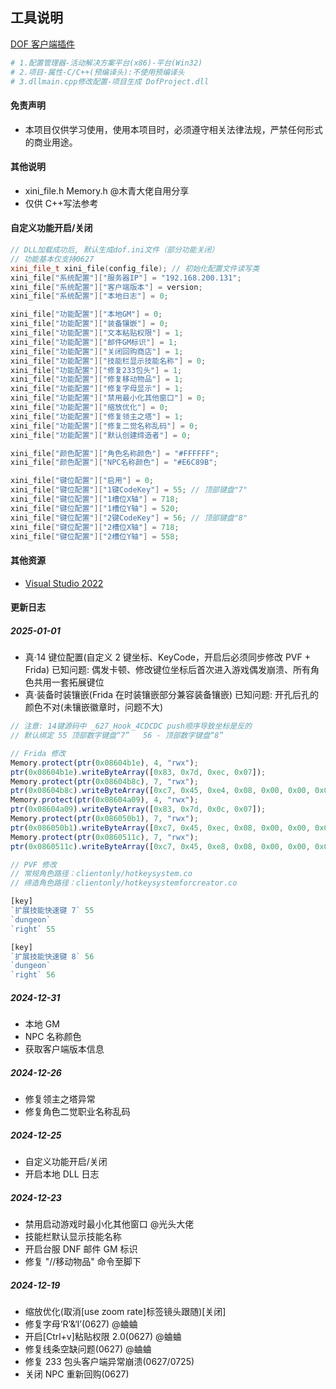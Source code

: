 ## 工具说明

[DOF 客户端插件](https://github.com/manydots/DofProject)

```sh
# 1.配置管理器-活动解决方案平台(x86)-平台(Win32)
# 2.项目-属性-C/C++(预编译头):不使用预编译头
# 3.dllmain.cpp修改配置-项目生成 DofProject.dll
```

#### 免责声明

- 本项目仅供学习使用，使用本项目时，必须遵守相关法律法规，严禁任何形式的商业用途。

#### 其他说明

- xini_file.h Memory.h @木青大佬自用分享
- 仅供 C++写法参考

#### 自定义功能开启/关闭

```c++
// DLL加载成功后, 默认生成dof.ini文件（部分功能关闭）
// 功能基本仅支持0627
xini_file_t xini_file(config_file); // 初始化配置文件读写类
xini_file["系统配置"]["服务器IP"] = "192.168.200.131";
xini_file["系统配置"]["客户端版本"] = version;
xini_file["系统配置"]["本地日志"] = 0;

xini_file["功能配置"]["本地GM"] = 0;
xini_file["功能配置"]["装备镶嵌"] = 0;
xini_file["功能配置"]["文本粘贴权限"] = 1;
xini_file["功能配置"]["邮件GM标识"] = 1;
xini_file["功能配置"]["关闭回购商店"] = 1;
xini_file["功能配置"]["技能栏显示技能名称"] = 0;
xini_file["功能配置"]["修复233包头"] = 1;
xini_file["功能配置"]["修复移动物品"] = 1;
xini_file["功能配置"]["修复字母显示"] = 1;
xini_file["功能配置"]["禁用最小化其他窗口"] = 0;
xini_file["功能配置"]["缩放优化"] = 0;
xini_file["功能配置"]["修复领主之塔"] = 1;
xini_file["功能配置"]["修复二觉名称乱码"] = 0;
xini_file["功能配置"]["默认创建缔造者"] = 0;

xini_file["颜色配置"]["角色名称颜色"] = "#FFFFFF";
xini_file["颜色配置"]["NPC名称颜色"] = "#E6C89B";

xini_file["键位配置"]["启用"] = 0;
xini_file["键位配置"]["1键CodeKey"] = 55; // 顶部键盘"7"
xini_file["键位配置"]["1槽位X轴"] = 718;
xini_file["键位配置"]["1槽位Y轴"] = 520;
xini_file["键位配置"]["2键CodeKey"] = 56; // 顶部键盘"8"
xini_file["键位配置"]["2槽位X轴"] = 718;
xini_file["键位配置"]["2槽位Y轴"] = 558;
```

#### 其他资源

- [Visual Studio 2022](https://visualstudio.microsoft.com/zh-hans/downloads/)

#### 更新日志

##### 2025-01-01

- 真·14 键位配置(自定义 2 键坐标、KeyCode，开启后必须同步修改 PVF + Frida) 已知问题: 偶发卡顿、修改键位坐标后首次进入游戏偶发崩溃、所有角色共用一套拓展键位
- 真·装备时装镶嵌(Frida 在时装镶嵌部分兼容装备镶嵌) 已知问题: 开孔后孔的颜色不对(未镶嵌徽章时，问题不大)

```js
// 注意: 14键源码中 _627_Hook_4CDCDC push顺序导致坐标是反的
// 默认绑定 55 顶部数字键盘“7”   56 - 顶部数字键盘“8”

// Frida 修改
Memory.protect(ptr(0x08604b1e), 4, "rwx");
ptr(0x08604b1e).writeByteArray([0x83, 0x7d, 0xec, 0x07]);
Memory.protect(ptr(0x08604b8c), 7, "rwx");
ptr(0x08604b8c).writeByteArray([0xc7, 0x45, 0xe4, 0x08, 0x00, 0x00, 0x00]);
Memory.protect(ptr(0x08604a09), 4, "rwx");
ptr(0x08604a09).writeByteArray([0x83, 0x7d, 0x0c, 0x07]);
Memory.protect(ptr(0x086050b1), 7, "rwx");
ptr(0x086050b1).writeByteArray([0xc7, 0x45, 0xec, 0x08, 0x00, 0x00, 0x00]);
Memory.protect(ptr(0x0860511c), 7, "rwx");
ptr(0x0860511c).writeByteArray([0xc7, 0x45, 0xe8, 0x08, 0x00, 0x00, 0x00]);

// PVF 修改
// 常规角色路径：clientonly/hotkeysystem.co
// 缔造角色路径：clientonly/hotkeysystemforcreator.co

[key]
`扩展技能快速键 7`	55
`dungeon`
`right`	55

[key]
`扩展技能快速键 8`	56
`dungeon`
`right`	56
```

##### 2024-12-31

- 本地 GM
- NPC 名称颜色
- 获取客户端版本信息

##### 2024-12-26

- 修复领主之塔异常
- 修复角色二觉职业名称乱码

##### 2024-12-25

- 自定义功能开启/关闭
- 开启本地 DLL 日志

##### 2024-12-23

- 禁用启动游戏时最小化其他窗口 @光头大佬
- 技能栏默认显示技能名称
- 开启台服 DNF 邮件 GM 标识
- 修复 "//移动物品" 命令至脚下

##### 2024-12-19

- 缩放优化(取消[use zoom rate]标签镜头跟随)[关闭]
- 修复字母‘R’&‘I’(0627) @蛐蛐
- 开启[Ctrl+v]粘贴权限 2.0(0627) @蛐蛐
- 修复线条空缺问题(0627) @蛐蛐
- 修复 233 包头客户端异常崩溃(0627/0725)
- 关闭 NPC 重新回购(0627)
